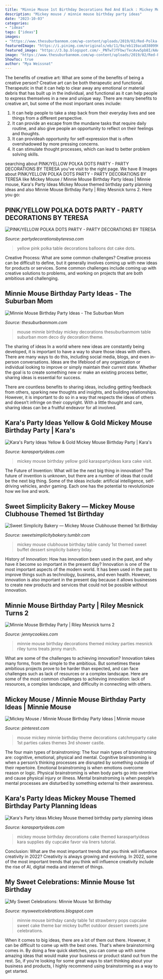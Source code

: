 ```yaml
---
title: "Minnie Mouse 1st Birthday Decorations Red And Black : Mickey Mouse Birthday Yellow Gold Karaspartyideas Kara Cake Visit"
description: "Mickey mouse / minnie mouse birthday party ideas"
date: "2023-10-03"
categories:
- "ideas"
tags: ["ideas"]
images:
- "https://www.thesuburbanmom.com/wp-content/uploads/2019/02/Red-Polka-Dot-Minnie-Mouse-Birthday-Party.jpg"
featuredImage: "https://i.pinimg.com/originals/eb/11/9a/eb119aca8380996a16a1fa55d87fa843.jpg"
featured_image: "https://3.bp.blogspot.com/-_PNTw7JfFbw/TecAvw5pb8I/AAAAAAAABA8/NYSWWatBoV0/s1600/Sweets+Up+Close+3.bmp"
image: "https://www.thesuburbanmom.com/wp-content/uploads/2019/02/Red-Polka-Dot-Minnie-Mouse-Birthday-Party.jpg"
ShowToc: true
author: "Mya Weissnat"
---
```



The benefits of creative art: What are some of the benefits of being a creative person?
Creative art can be both therapeutic and functional. Therapeutic in that it can help to clear away any emotional or material debris that has built up in the individual, and functional as it can help people to express themselves in a new and unique way. There are many benefits to creative art, but some of the most important ones include: 
1. It can help people to take a step back from their everyday lives and see things from a different perspective.
2. It can provide an escape from the mundane tasks that require daily routine, and also give people an opportunity to reflect on their feelings and thoughts. 
3. It can provideah opportunity for self-expression that is often overshadowed by more pressing concerns. 
4. It can stimulate thought processes, which can lead to better problem solving skills.

	

		
searching about PINK/YELLOW POLKA DOTS PARTY - PARTY DECORATIONS BY TERESA you've visit to the right page. We have 8 Images about PINK/YELLOW POLKA DOTS PARTY - PARTY DECORATIONS BY TERESA like Mickey Mouse / Minnie Mouse Birthday Party Ideas | Minnie mouse, Kara&#039;s Party Ideas Mickey Mouse themed birthday party planning ideas and also Minnie Mouse Birthday Party | Riley Mesnick turns 2. Here you go:
		
    
## PINK/YELLOW POLKA DOTS PARTY - PARTY DECORATIONS BY TERESA

<img loading=lazy src="http://www.partydecorationsbyteresa.com/uploads/8/5/6/7/8567309/8012185_orig.jpg" onerror="this.onerror=null;this.src='https://tse1.mm.bing.net/th?id=OIP.fvBIfrUUx03TUTgVrf1uJAHaFj&amp;pid=15.1';" alt="PINK/YELLOW POLKA DOTS PARTY - PARTY DECORATIONS BY TERESA">

_Source: partydecorationsbyteresa.com_

>yellow pink polka table decorations balloons dot cake dots. 

	

Creative Process: What are some common challenges?
Creative process can be difficult to define, but it generally involves coming up with new ideas for products or services. Some common challenges include coming up with creative solutions to problems, and working on projects that are both ambitious and challenging.

    
## Minnie Mouse Birthday Party Ideas - The Suburban Mom

<img loading=lazy src="https://www.thesuburbanmom.com/wp-content/uploads/2019/02/Red-Polka-Dot-Minnie-Mouse-Birthday-Party.jpg" onerror="this.onerror=null;this.src='https://tse4.mm.bing.net/th?id=OIP.X7W6tJHT9TXt7kBvQEvrMgHaLn&amp;pid=15.1';" alt="Minnie Mouse Birthday Party Ideas - The Suburban Mom">

_Source: thesuburbanmom.com_

>mouse minnie birthday mickey decorations thesuburbanmom table suburban mom deco diy decoration theme. 

	

The sharing of ideas
In a world where new ideas are constantly being developed, it is important to have a way to share those ideas with others. There are many ways to do this, including social media, blogs, and even in-person conversations.
Ideas are the lifeblood of any organization or individual looking to improve or simply maintain their current state. Whether the goal is to create something new or make an existing process better, sharing ideas is essential for success.

There are countless benefits to sharing ideas, including getting feedback from others, sparking new thoughts and insights, and building relationships. However, it is important to do so in a way that respects the ideas of others and doesn’t infringe on their copyright. With a little thought and care, sharing ideas can be a fruitful endeavor for all involved.

    
## Kara&#039;s Party Ideas Yellow &amp; Gold Mickey Mouse Birthday Party | Kara&#039;s

<img loading=lazy src="http://karaspartyideas.com/wp-content/uploads/2017/12/Yellow-Gold-Mickey-Mouse-Birthday-Party-via-Karas-Party-Ideas-KarasPartyIdeas.com25.jpg" onerror="this.onerror=null;this.src='https://tse3.mm.bing.net/th?id=OIP.EuyZDGiRdPW1mqwlgyJpmwHaLc&amp;pid=15.1';" alt="Kara&#039;s Party Ideas Yellow &amp; Gold Mickey Mouse Birthday Party | Kara&#039;s">

_Source: karaspartyideas.com_

>mickey mouse birthday yellow gold karaspartyideas kara cake visit. 

	

The Future of Invention: What will be the next big thing in innovation?
The future of invention is unknown, but there are a number of ideas that could be the next big thing. Some of the ideas include: artificial intelligence, self-driving vehicles, andvr gaming. Each one has the potential to revolutionize how we live and work.

    
## Sweet Simplicity Bakery — Mickey Mouse Clubhouse Themed 1st Birthday

<img loading=lazy src="https://66.media.tumblr.com/7cfff716240ceff3a74122c01ed93bbe/tumblr_n7ski2Mfuv1ty8ibio10_r1_1280.jpg" onerror="this.onerror=null;this.src='https://tse4.mm.bing.net/th?id=OIP.KSQukOeVZiq_w3ZkYx--fgHaE6&amp;pid=15.1';" alt="Sweet Simplicity Bakery — Mickey Mouse Clubhouse themed 1st Birthday">

_Source: sweetsimplicitybakery.tumblr.com_

>mickey mouse clubhouse birthday table candy 1st themed sweet buffet dessert simplicity bakery bday. 

	

History of Innovation: How has innovation been used in the past, and why have it become so important in the present day?
Innovation is one of the most important aspects of the modern world. It has been used in the past to improve things such as technology, business, and even health. However, innovation is also important in the present day because it allows businesses to create new products and services that could not be possible without innovation.

    
## Minnie Mouse Birthday Party | Riley Mesnick Turns 2

<img loading=lazy src="http://jennycookies.com/wp-content/uploads/2015/03/March152015KCBphotography6-600x900.jpg" onerror="this.onerror=null;this.src='https://tse3.mm.bing.net/th?id=OIP.LkHX-4hLML7WrZP2BjPM4gHaLH&amp;pid=15.1';" alt="Minnie Mouse Birthday Party | Riley Mesnick turns 2">

_Source: jennycookies.com_

>minnie mouse birthday decorations themed mickey parties mesnick riley turns treats jenny march. 

	

What are some of the challenges to achieving innovation?
Innovation takes many forms, from the simple to the ambitious. But sometimes these ambitious projects prove to be harder than expected, and can face challenges such as lack of resources or a complex landscape. Here are some of the most common challenges to achieving innovation: lack of resources, a complex landscape, and difficulty in connecting with others.

    
## Mickey Mouse / Minnie Mouse Birthday Party Ideas | Minnie Mouse

<img loading=lazy src="https://i.pinimg.com/originals/eb/11/9a/eb119aca8380996a16a1fa55d87fa843.jpg" onerror="this.onerror=null;this.src='https://tse1.mm.bing.net/th?id=OIP.aRF-4KvrrLcoq73hHGwL3QHaJ4&amp;pid=15.1';" alt="Mickey Mouse / Minnie Mouse Birthday Party Ideas | Minnie mouse">

_Source: pinterest.com_

>mouse mickey minnie birthday theme decorations catchmyparty cake 1st parties cakes themes 3rd shower castle. 

	

The four main types of brainstroming:
The four main types of brainstroming are: cognitive, emotional, physical and mental. Cognitive brainstroming is when a person’s thinking processes are disrupted by something outside of their repertoire. Emotional brainstroming is when emotions overcome reason or logic. Physical brainstroming is when body parts go into overdrive and cause physical injury or illness. Mental brainstroming is when people’s mental processes are disturbed by something external to their awareness.

    
## Kara&#039;s Party Ideas Mickey Mouse Themed Birthday Party Planning Ideas

<img loading=lazy src="http://www.karaspartyideas.com/wp-content/uploads/2013/04/mickey-29.jpg" onerror="this.onerror=null;this.src='https://tse1.mm.bing.net/th?id=OIP.OTQlDAHmG9EF7MWCc_EBFwHaKX&amp;pid=15.1';" alt="Kara&#039;s Party Ideas Mickey Mouse themed birthday party planning ideas">

_Source: karaspartyideas.com_

>mickey mouse birthday decorations cake themed karaspartyideas kara supplies diy cupcake favor via liners tutorial. 

	

Conclusion: What are the most important trends that you think will influence creativity in 2022?
Creativity is always growing and evolving. In 2022, some of the most important trends that you think will influence creativity include the rise of AI, digital media and internet of things.

    
## My Sweet Celebrations: Minnie Mouse 1st Birthday

<img loading=lazy src="https://3.bp.blogspot.com/-_PNTw7JfFbw/TecAvw5pb8I/AAAAAAAABA8/NYSWWatBoV0/s1600/Sweets+Up+Close+3.bmp" onerror="this.onerror=null;this.src='https://tse3.mm.bing.net/th?id=OIP.rfuv5EVSzkOiKj6Vs1GfdAHaE3&amp;pid=15.1';" alt="My Sweet Celebrations: Minnie Mouse 1st Birthday">

_Source: mysweetcelebrations.blogspot.com_

>minnie mouse birthday candy table 1st strawberry pops cupcake sweet cake theme bar mickey buffet outdoor dessert sweets june celebrations. 

	

When it comes to big ideas, there are a lot of them out there. However, it can be difficult to come up with the best ones. That's where brainstorming comes in. By doing a few quick sketches, you can come up with some amazing ideas that would make your business or product stand out from the rest. So, if you're looking for some great ways to start thinking about your business and products, I highly recommend using brainstorming as a way to get started.

